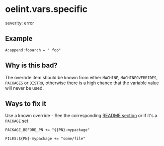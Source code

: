 # oelint.vars.specific

severity: error

## Example

```
A:append:fooarch = " foo"
```

## Why is this bad?

The override item should be known from either ``MACHINE``, ``MACHINEOVERRIDES``, ``PACKAGES`` or ``DISTRO``, otherwise
there is a high chance that the variable value will never be used.

## Ways to fix it

Use a known override - See the corresponding [README section](https://github.com/priv-kweihmann/oelint-adv#configure-your-custom-machine-or-distro-settings) or
if it's a ``PACKAGE`` set

```
PACKAGE_BEFORE_PN += "${PN}-mypackage"

FILES:${PN}-mypackage += "some/file"
```
